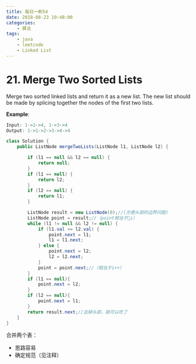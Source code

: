```yaml
---
title: 每日一刷54
date: 2018-08-23 19:48:00
categories: 
    - 算法
tags:
    - java
    - leetcode
    - Linked List
---
```

# 21. Merge Two Sorted Lists

Merge two sorted linked lists and return it as a new list. The new list should be made by splicing together the nodes of the first two lists.

**Example**:
```js
Input: 1->2->4, 1->3->4
Output: 1->1->2->3->4->4
```

```java
class Solution {
    public ListNode mergeTwoLists(ListNode l1, ListNode l2) {

        if (l1 == null && l2 == null) {
            return null;
        }
        if (l1 == null) {
            return l2;
        }
        if (l2 == null) {
            return l1;
        }

        ListNode result = new ListNode(0);//(方便头部的边界问题)
        ListNode point = result;//（point相当于i）
        while (l1 != null && l2 != null) {
            if (l1.val <= l2.val) {
                point.next = l1;
                l1 = l1.next;
            } else {
                point.next = l2;
                l2 = l2.next;
            }
            point = point.next;//（相当于i++）
        }
        if (l1 == null){
            point.next = l2;
        }
        if (l2 == null){
            point.next = l1;
        }
        return result.next;//去掉头部，就可以吃了
    }
}
```
合并两个表：
- 思路容易
- 确定规范（见注释）
